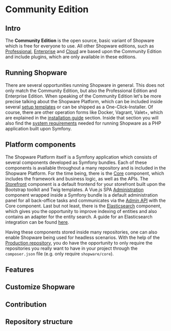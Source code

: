# Community Edition

## Intro

The **Community Edition** is the open source, basic variant of Shopware which is free for everyone to use. All other
Shopware editions, such as [Professional](../professional-edition.md), [Enterprise](../enterprise-edition)
and [Cloud](../../cloud-1.md) are based upon the Community Edition and include plugins, which are only available in
these editions.

## Running Shopware

There are several opportunities running Shopware in general. This does not only match the Community Edition, but also
the Professional Edition and Enterprise Edition. When speaking of the Community Edition let's be more precise talking
about the Shopware Platform, which can be included inside
several [setup templates](../../../guides/installation/overview.md#setup-templates) or can be shipped as a
One-Click-Installer. Of course, there are other operation forms like Docker, Vagrant, Valet+, which are explained in
the [installation guide](../../../guides/installation) section. Inside that section you will also find
the [system requirements](../../../guides/installation/overview.md#prerequisites) needed for running Shopware as a PHP
application built upon Symfony.

## Platform components

The Shopware Platform itself is a Symfony application which consists of several components developed as Symfony bundles.
Each of these components is available throughout a many repository and is included in the Shopware Platform. For the
time being, there is the [Core](../../../concepts/framework/architecture/core.md) component, which includes the
framework and business logic, as well as the APIs.
The [Storefront](../../../concepts/framework/architecture/storefront.md)
component is a default frontend for your storefront built upon the Bootstrap toolkit and Twig templates. A Vue.js
SPA [Administration](../../../concepts/framework/architecture/administration.md) component wrapped inside a Symfony
bundle is a default administration panel for all back-office tasks and communicates via the
[Admin API]() with the Core component. Last but not least, there is
the [Elasticsearch](../../../concepts/framework/architecture/elasticsearch.md)
component, which gives you the opportunity to improve indexing of entities and also contains an adapter for the entity
search. A guide for an Elasticsearch integration can be
found [here](../../../guides/hosting/performance/elasticsearch.md).

Having these components stored inside many repositories, one can also enable Shopware being used for headless scenarios.
With the help of the [Production repository](https://github.com/shopware/production), you do have the opportunity to
only require the repositories you really want to have in your project through the `composer.json` file (e.g. only
require `shopware/core`).

## Features

## Customize Shopware

## Contribution

## Repository structure
